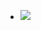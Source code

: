 <link rel="stylesheet" href="styles.css">

<body>
    <ul>
        <li href="https://www.codewars.com/users/ss3n_clam"><img src="https://www.codewars.com/users/ss3n_clam/badges/large"></li>
    </ul>
</body>


<!--   <a href="https://leetcode.com/ss3n_clam/"><img width="50%" src="https://leetcode.card.workers.dev/ss3n_clam?theme=dark&font=baloo&extension=null&border=2&border_radius=8"></a> -->